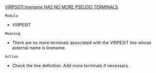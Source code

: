 [VIRPS07I linename HAS NO MORE PSEUDO TERMINALS](https://virtel.readthedocs.io/en/latest/manuals/virtel/Virtel459MG/messages.html?highlight=VIRPS07I#VIRPS07I)

`Module`
- VIRPESIT

`Meaning`
- There are no more terminals associated with the VIRPESIT line whose external name is linename.

`Action`
- Check the line definition. Add more terminals if necessary.
